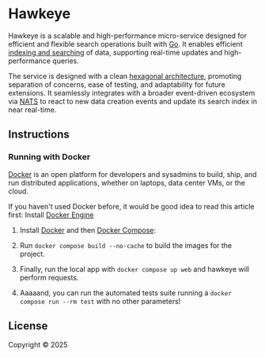 # Hawkeye

Hawkeye is a scalable and high-performance micro-service designed for efficient and flexible search operations built with [Go](https://golang.org/). It enables efficient [indexing and searching](https://www.elastic.co/enterprise-search) of data, supporting real-time updates and high-performance queries.

The service is designed with a clean [hexagonal architecture](https://netflixtechblog.com/ready-for-changes-with-hexagonal-architecture-b315ec967749), promoting separation of concerns, ease of testing, and adaptability for future extensions. It seamlessly integrates with a broader event-driven ecosystem via [NATS](https://nats.io/) to react to new data creation events and update its search index in near real-time.

## Instructions

### Running with Docker
[Docker](www.docker.com) is an open platform for developers and sysadmins to build, ship, and run distributed applications, whether on laptops, data center VMs, or the cloud.

If you haven't used Docker before, it would be good idea to read this article first: Install [Docker Engine](https://docs.docker.com/engine/installation/)

1. Install [Docker](https://www.docker.com/what-docker) and then [Docker Compose](https://docs.docker.com/compose/):

2. Run `docker compose build --no-cache` to build the images for the project.

3. Finally, run the local app with `docker compose up web` and hawkeye will perform requests.

4. Aaaaand, you can run the automated tests suite running a `docker compose run --rm test` with no other parameters!

## License
Copyright © 2025
